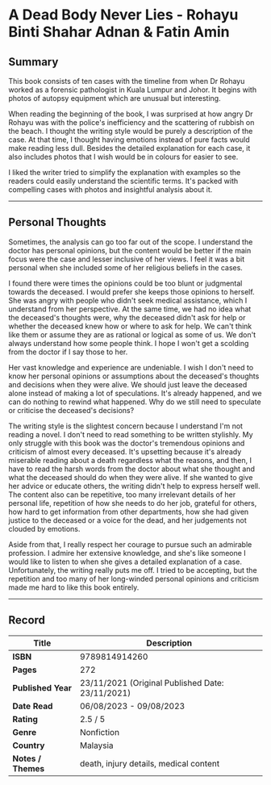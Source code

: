 # A Dead Body Never Lies - Rohayu Binti Shahar Adnan & Fatin Amin

## Summary
This book consists of ten cases with the timeline from when Dr Rohayu worked as a forensic pathologist in Kuala Lumpur and Johor. It begins with photos of autopsy equipment which are unusual but interesting. 

When reading the beginning of the book, I was surprised at how angry Dr Rohayu was with the police's inefficiency and the scattering of rubbish on the beach. I thought the writing style would be purely a description of the case. At that time, I thought having emotions instead of pure facts would make reading less dull. Besides the detailed explanation for each case, it also includes photos that I wish would be in colours for easier to see.

I liked the writer tried to simplify the explanation with examples so the readers could easily understand the scientific terms. It's packed with compelling cases with photos and insightful analysis about it.
<br>

***

## Personal Thoughts
Sometimes, the analysis can go too far out of the scope. I understand the doctor has personal opinions, but the content would be better if the main focus were the case and lesser inclusive of her views. I feel it was a bit personal when she included some of her religious beliefs in the cases. 

I found there were times the opinions could be too blunt or judgmental towards the deceased. I would prefer she keeps those opinions to herself. She was angry with people who didn't seek medical assistance, which I understand from her perspective. At the same time, we had no idea what the deceased's thoughts were, why the deceased didn't ask for help or whether the deceased knew how or where to ask for help. We can't think like them or assume they are as rational or logical as some of us. We don't always understand how some people think. I hope I won't get a scolding from the doctor if I say those to her.

Her vast knowledge and experience are undeniable. I wish I don't need to know her personal opinions or assumptions about the deceased's thoughts and decisions when they were alive. We should just leave the deceased alone instead of making a lot of speculations. It's already happened, and we can do nothing to rewind what happened. Why do we still need to speculate or criticise the deceased's decisions?

The writing style is the slightest concern because I understand I'm not reading a novel. I don't need to read something to be written stylishly. My only struggle with this book was the doctor's tremendous opinions and criticism of almost every deceased. It's upsetting because it's already miserable reading about a death regardless what the reasons, and then, I have to read the harsh words from the doctor about what she thought and what the deceased should do when they were alive. If she wanted to give her advice or educate others, the writing didn't help to express herself well. The content also can be repetitive, too many irrelevant details of her personal life, repetition of how she needs to do her job, grateful for others, how hard to get information from other departments, how she had given justice to the deceased or a voice for the dead, and her judgements not clouded by emotions.

Aside from that, I really respect her courage to pursue such an admirable profession. I admire her extensive knowledge, and she's like someone I would like to listen to when she gives a detailed explanation of a case. Unfortunately, the writing really puts me off. I tried to be accepting, but the repetition and too many of her long-winded personal opinions and criticism made me hard to like this book entirely.

***

## Record
| Title | Description |
| -- | -- |
| **ISBN** | 9789814914260 |
| **Pages** | 272 |
| **Published Year** | 23/11/2021 (Original Published Date: 23/11/2021) |
| **Date Read** | 06/08/2023 - 09/08/2023 |
| **Rating** | 2.5 / 5 |
| **Genre** | Nonfiction |
| **Country** | Malaysia |
| **Notes / Themes** | death, injury details, medical content | 

